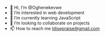 - 👋 Hi, I’m @Oghenekevwe
- 👀 I’m interested in web development 
- 🌱 I’m currently learning JavaScript 
- 💞️ I’m looking to collaborate on projects 
- 📫 How to reach me Idisepraise@gmail.com

<!---
Oghene-kevwe/Oghene-kevwe is a ✨ special ✨ repository because its `README.md` (this file) appears on your GitHub profile.
You can click the Preview link to take a look at your changes.
--->
